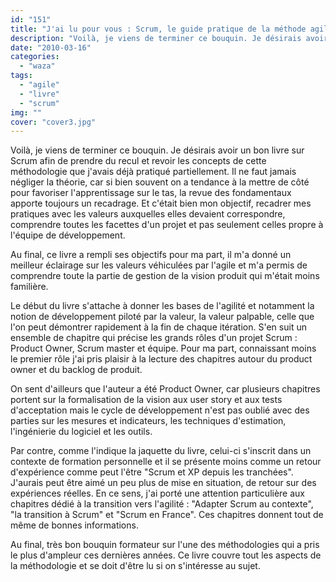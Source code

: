```yaml
---
id: "151"
title: "J'ai lu pour vous : Scrum, le guide pratique de la méthode agile la plus populaire"
description: "Voilà, je viens de terminer ce bouquin. Je désirais avoir un bon livre sur Scrum afin de prendre du recul et revoir les concepts de cette méthodologie..."
date: "2010-03-16"
categories: 
  - "waza"
tags: 
  - "agile"
  - "livre"
  - "scrum"
img: ""
cover: "cover3.jpg"
---
```


Voilà, je viens de terminer ce bouquin. Je désirais avoir un bon livre sur Scrum afin de prendre du recul et revoir les concepts de cette méthodologie que j'avais déjà pratiqué partiellement. Il ne faut jamais négliger la théorie, car si bien souvent on a tendance à la mettre de côté pour favoriser l'apprentissage sur le tas, la revue des fondamentaux apporte toujours un recadrage. Et c'était bien mon objectif, recadrer mes pratiques avec les valeurs auxquelles elles devaient correspondre, comprendre toutes les facettes d'un projet et pas seulement celles propre à l'équipe de développement.

Au final, ce livre a rempli ses objectifs pour ma part, il m'a donné un meilleur éclairage sur les valeurs véhiculées par l'agile et m'a permis de comprendre toute la partie de gestion de la vision produit qui m'était moins familière.

Le début du livre s'attache à donner les bases de l'agilité et notamment la notion de développement piloté par la valeur, la valeur palpable, celle que l'on peut démontrer rapidement à la fin de chaque itération. S'en suit un ensemble de chapitre qui précise les grands rôles d'un projet Scrum : Product Owner, Scrum master et équipe. Pour ma part, connaissant moins le premier rôle j'ai pris plaisir à la lecture des chapitres autour du product owner et du backlog de produit.

On sent d'ailleurs que l'auteur a été Product Owner, car plusieurs chapitres portent sur la formalisation de la vision aux user story et aux tests d'acceptation mais le cycle de développement n'est pas oublié avec des parties sur les mesures et indicateurs, les techniques d'estimation, l'ingénierie du logiciel et les outils.

Par contre, comme l'indique la jaquette du livre, celui-ci s'inscrit dans un contexte de formation personnelle et il se présente moins comme un retour d'expérience comme peut l'être "Scrum et XP depuis les tranchées". J'aurais peut être aimé un peu plus de mise en situation, de retour sur des expériences réelles. En ce sens, j'ai porté une attention particulière aux chapitres dédié à la transition vers l'agilité : "Adapter Scrum au contexte", "la transition à Scrum" et "Scrum en France". Ces chapitres donnent tout de même de bonnes informations.

Au final, très bon bouquin formateur sur l'une des méthodologies qui a pris le plus d'ampleur ces dernières années. Ce livre couvre tout les aspects de la méthodologie et se doit d'être lu si on s'intéresse au sujet.
